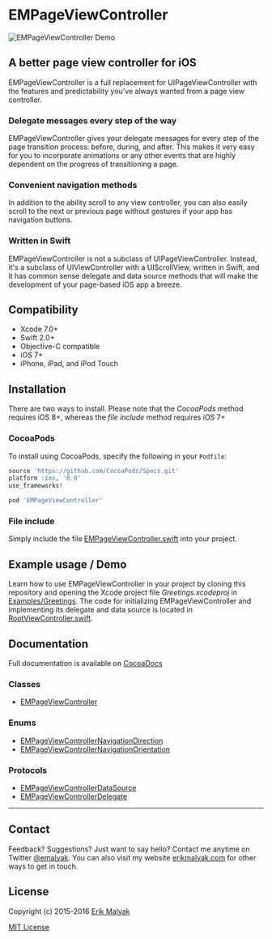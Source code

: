 # EMPageViewController

![EMPageViewController Demo](https://github.com/emalyak/EMPageViewController/blob/master/greetings-demo.gif)

## A better page view controller for iOS
EMPageViewController is a full replacement for UIPageViewController with the features and predictability you’ve always wanted from a page view controller.

### Delegate messages every step of the way
EMPageViewController gives your delegate messages for every step of the page transition process: before, during, and after. This makes it very easy for you to incorporate animations or any other events that are highly dependent on the progress of transitioning a page.

### Convenient navigation methods
In addition to the ability scroll to any view controller, you can also easily scroll to the next or previous page without gestures if your app has navigation buttons.

### Written in Swift
EMPageViewController is not a subclass of UIPageViewController. Instead, it's a subclass of UIViewController with a UIScrollView, written in Swift, and it has common sense delegate and data source methods that will make the development of your page-based iOS app a breeze.

## Compatibility
* Xcode 7.0+
* Swift 2.0+
* Objective-C compatible
* iOS 7+
* iPhone, iPad, and iPod Touch

## Installation

There are two ways to install. Please note that the *CocoaPods* method requires iOS 8+, whereas the *file include* method requires iOS 7+

### CocoaPods
To install using CocoaPods, specify the following in your `Podfile`:
```ruby
source 'https://github.com/CocoaPods/Specs.git'
platform :ios, '8.0'
use_frameworks!

pod 'EMPageViewController'
```

### File include
Simply include the file [EMPageViewController.swift](https://github.com/emalyak/EMPageViewController/blob/master/EMPageViewController/EMPageViewController.swift) into your project.

## Example usage / Demo
Learn how to use EMPageViewController in your project by cloning this repository and opening the Xcode project file *Greetings.xcodeproj* in [Examples/Greetings](https://github.com/emalyak/EMPageViewController/blob/master/Examples/Greetings). The code for initializing EMPageViewController and implementing its delegate and data source is located in [RootViewController.swift](https://github.com/emalyak/EMPageViewController/blob/master/Examples/Greetings/Greetings/RootViewController.swift).

## Documentation
Full documentation is available on [CocoaDocs](http://cocoadocs.org/docsets/EMPageViewController)

### Classes
* [EMPageViewController](http://cocoadocs.org/docsets/EMPageViewController/2.0.0/Classes/EMPageViewController.html)

### Enums
* [EMPageViewControllerNavigationDirection](http://cocoadocs.org/docsets/EMPageViewController/2.0.0/Enums/EMPageViewControllerNavigationDirection.html)
* [EMPageViewControllerNavigationOrientation](http://cocoadocs.org/docsets/EMPageViewController/2.0.0/Enums/EMPageViewControllerNavigationOrientation.html)

### Protocols
* [EMPageViewControllerDataSource](http://cocoadocs.org/docsets/EMPageViewController/2.0.0/Protocols/EMPageViewControllerDataSource.html)
* [EMPageViewControllerDelegate](http://cocoadocs.org/docsets/EMPageViewController/2.0.0/Protocols/EMPageViewControllerDelegate.html)

* * *

## Contact

Feedback? Suggestions? Just want to say hello? Contact me anytime on Twitter [@emalyak](https://twitter.com/emalyak). You can also visit my website [erikmalyak.com](http://erikmalyak.com) for other ways to get in touch.

## License
Copyright (c) 2015-2016 [Erik Malyak](http://erikmalyak.com)

[MIT License](https://github.com/emalyak/EMPageViewController/blob/master/LICENSE)
